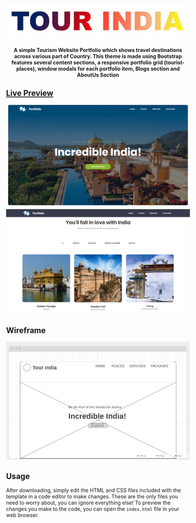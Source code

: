 <div align="center">
	<a href="https://mrjatinchauhan.github.io/tourindia/"><img src="./pictures/tour-india.jpg"></a>
	<h4>A simple Tourism Website Portfolio which shows travel destinations across various part of Country. This theme is made using Bootstrap features several content sections, a responsive portfolio grid (tourist-places), window modals for each portfolio item, Blogs section and AboutUs Section</h4>
</div>

## [Live Preview](https://mrjatinchauhan.github.io/tourindia/)
[![Tour India Preview](./pictures/welcoming-page.png)](https://mrjatinchauhan.github.io/tourindia/)
[![Glimpse Preview](./pictures/parts-glimpse.png)](https://mrjatinchauhan.github.io/tourindia/)

## Wireframe
![Tour India Wireframe](./pictures/wireframe-pc.png)

## Usage
After downloading, simply edit the HTML and CSS files included with the template in a code editor to make changes. These are the only files you need to worry about, you can ignore everything else! To preview the changes you make to the code, you can open the `index.html` file in your web browser.

